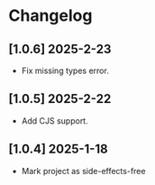 # Changelog

## [1.0.6] 2025-2-23

- Fix missing types error.

## [1.0.5] 2025-2-22

- Add CJS support.


## [1.0.4] 2025-1-18

- Mark project as side-effects-free
